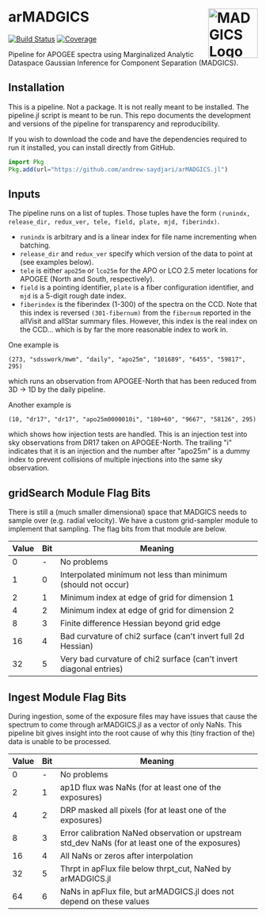 # arMADGICS <img src="docs/src/assets/logo.png" alt="MADGICS Logo" width="100" align="right"/>

[![Build Status](https://github.com/andrew-saydjari/arMADGICS.jl/actions/workflows/CI.yml/badge.svg?branch=main)](https://github.com/andrew-saydjari/arMADGICS.jl/actions/workflows/CI.yml?query=branch%3Amain)
[![Coverage](https://codecov.io/gh/andrew-saydjari/arMADGICS.jl/branch/main/graph/badge.svg)](https://codecov.io/gh/andrew-saydjari/arMADGICS.jl)


Pipeline for APOGEE spectra using Marginalized Analytic Dataspace Gaussian Inference for Component Separation (MADGICS).

## Installation

This is a pipeline. Not a package. It is not really meant to be installed. The pipeline.jl script is meant to be run. This repo documents the development and versions of the pipeline for transparency and reproducibility.

If you wish to download the code and have the dependencies required to run it installed, you can install directly from GitHub. 

```julia
import Pkg
Pkg.add(url="https://github.com/andrew-saydjari/arMADGICS.jl")
```

## Inputs

The pipeline runs on a list of tuples. Those tuples have the form `(runindx, release_dir, redux_ver, tele, field, plate, mjd, fiberindx)`. 
- `runindx` is arbitrary and is a linear index for file name incrementing when batching. 
- `release_dir` and `redux_ver` specify which version of the data to point at (see examples below). 
- `tele` is either `apo25m` or `lco25m` for the APO or LCO 2.5 meter locations for APOGEE (North and South, respectively). 
- `field` is a pointing identifier, `plate` is a fiber configuration identifier, and `mjd` is a 5-digit rough date index.
- `fiberindex` is the fiberindex (1-300) of the spectra on the CCD. Note that this index is reversed `(301-fibernum)` from the `fibernum` reported in the allVisit and allStar summary files. However, this index is the real index on the CCD... which is by far the more reasonable index to work in.

One example is 
```
(273, "sdsswork/mwm", "daily", "apo25m", "101689", "6455", "59817", 295)
```
which runs an observation from APOGEE-North that has been reduced from 3D -> 1D by the daily pipeline.

Another example is
```
(10, "dr17", "dr17", "apo25m0000010i", "180+60", "9667", "58126", 295)
```
which shows how injection tests are handled. This is an injection test into sky observations from DR17 taken on APOGEE-North. The trailing "i" indicates that it is an injection and the number after "apo25m" is a dummy index to prevent collisions of multiple injections into the same sky observation.

## gridSearch Module Flag Bits

There is still a (much smaller dimensional) space that MADGICS needs to sample over (e.g. radial velocity). We have a custom grid-sampler module to implement that sampling. The flag bits from that module are below.

| Value         | Bit         | Meaning     |
| ----------- | ----------- | ----------- |
| 0     | -     | No problems       |
| 1     | 0     | Interpolated minimum not less than minimum (should not occur) |
| 2     | 1     | Minimum index at edge of grid for dimension 1 |
| 4     | 2     | Minimum index at edge of grid for dimension 2 |
| 8     | 3     | Finite difference Hessian beyond grid edge |
| 16    | 4     | Bad curvature of chi2 surface (can't invert full 2d Hessian)|
| 32    | 5     | Very bad curvature of chi2 surface (can't invert diagonal entries)|

## Ingest Module Flag Bits

During ingestion, some of the exposure files may have issues that cause the spectrum to come through arMADGICS.jl as a vector of only NaNs. This pipeline bit gives insight into the root cause of why this (tiny fraction of the) data is unable to be processed.

| Value         | Bit         | Meaning     |
| ----------- | ----------- | ----------- |
| 0     | -     | No problems       |
| 2     | 1     | ap1D flux was NaNs (for at least one of the exposures) |
| 4     | 2     | DRP masked all pixels (for at least one of the exposures) |
| 8     | 3     | Error calibration NaNed observation or upstream std_dev NaNs (for at least one of the exposures) |
| 16    | 4     | All NaNs or zeros after interpolation |
| 32    | 5     | Thrpt in apFlux file below thrpt_cut, NaNed by arMADGICS.jl |
| 64    | 6     | NaNs in apFlux file, but arMADGICS.jl does not depend on these values |



